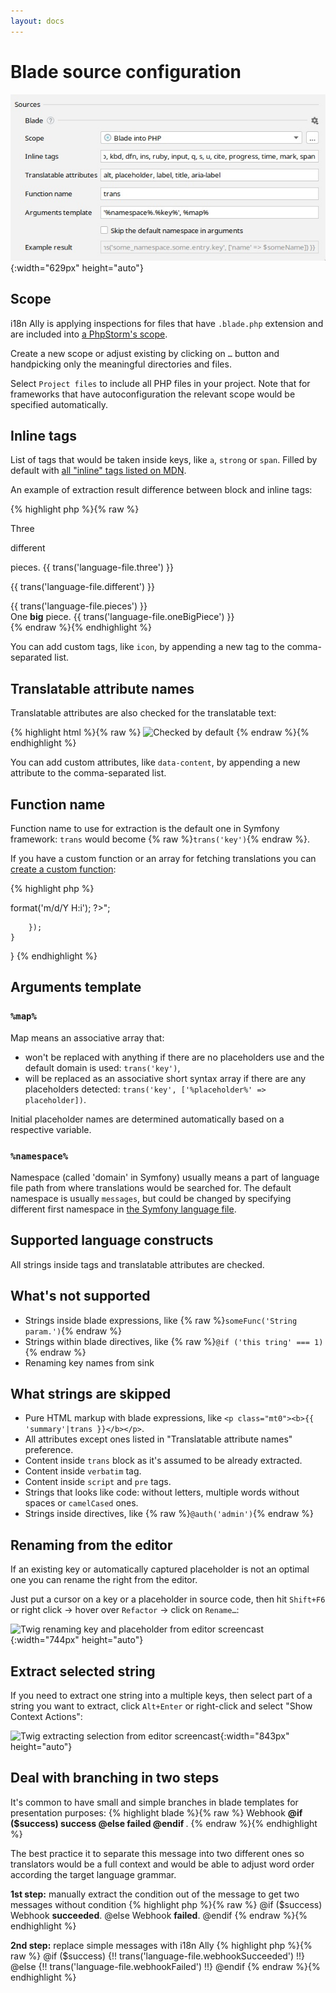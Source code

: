 ```yaml
---
layout: docs
---
```


# Blade source configuration

![Blade Source Code Preferences screenshot](assets/blade-preferences.png){:width="629px" height="auto"}

## Scope

i18n Ally is applying inspections for files that have `.blade.php` extension and are included into
[a PhpStorm's scope](https://www.jetbrains.com/help/phpstorm/settings-scopes.html#d55e18f7).

Create a new scope or adjust existing by clicking on `…` button and handpicking only the meaningful directories and files.

Select `Project files` to include all PHP files in your project. Note that for frameworks that have autoconfiguration
the relevant scope would be specified automatically.

## Inline tags

List of tags that would be taken inside keys, like `a`, `strong` or `span`. Filled by default with
[all "inline" tags listed on MDN](https://developer.mozilla.org/en-US/docs/Web/HTML/Inline_elements#elements).

An example of extraction result difference between block and inline tags:

{% highlight php %}{% raw %}
<div>
    Three <p>different</p> pieces.
    {{ trans('language-file.three') }} <p>{{ trans('language-file.different') }}</p> {{ trans('language-file.pieces') }}
</div>
<div>
    One <b>big</b> piece.
    {{ trans('language-file.oneBigPiece') }}
</div>
{% endraw %}{% endhighlight %}

You can add custom tags, like `icon`, by appending a new tag to the comma-separated list.

## Translatable attribute names

Translatable attributes are also checked for the translatable text:

{% highlight html %}{% raw %}
<img src="…"
     alt="Checked by default"
     title="Checked by default"
     data-content="Requires configuration" />
{% endraw %}{% endhighlight %}

You can add custom attributes, like `data-content`, by appending a new attribute to the comma-separated list.

## Function name

Function name to use for extraction is the default one in Symfony framework: `trans` would become 
{% raw %}`trans('key')`{% endraw %}.

If you have a custom function or an array for fetching translations you can 
[create a custom function](https://laravel.com/docs/5.8/blade#extending-blade):

{% highlight php %}
<?php

namespace App\Providers;

use Illuminate\Support\Facades\Blade;
use Illuminate\Support\ServiceProvider;

class AppServiceProvider extends ServiceProvider
{
    /**
     * Register bindings in the container.
     *
     * @return void
     */
    public function register()
    {
        //
    }

    /**
     * Bootstrap any application services.
     *
     * @return void
     */
    public function boot()
    {
        Blade::directive('datetime', function ($expression) {
            return "<?php echo ($expression)->format('m/d/Y H:i'); ?>";
        });
    }
}
{% endhighlight %}


## Arguments template

### `%map%`

Map means an associative array that:

* won't be replaced with anything if there are no placeholders use and the default domain is used: `trans('key')`,
* will be replaced as an associative short syntax array if there are any placeholders detected: 
`trans('key', ['%placeholder%' => placeholder])`.

Initial placeholder names are determined automatically based on a respective variable.

### `%namespace%`

Namespace (called 'domain' in Symfony) usually means a part of language file path from where translations would be searched for. The default 
namespace is usually `messages`, but could be changed by specifying different first namespace in 
[the Symfony language file](/configure-language-files/symfony).

## Supported language constructs

All strings inside tags and translatable attributes are checked.

## What's not supported

* Strings inside blade expressions, like {% raw %}`someFunc('String param.')`{% endraw %}
* Strings within blade directives, like {% raw %}`@if ('this tring' === 1)`{% endraw %}
* Renaming key names from sink

## What strings are skipped

* Pure HTML markup with blade expressions, like `<p class="mt0"><b>{{ 'summary'|trans }}</b></p>`.
* All attributes except ones listed in "Translatable attribute names" preference.
* Content inside `trans` block as it's assumed to be already extracted.
* Content inside `verbatim` tag.
* Content inside `script` and `pre` tags.
* Strings that looks like code: without letters, multiple words without spaces or `camelCased` ones.
* Strings inside directives, like {% raw %}`@auth('admin')`{% endraw %}

## Renaming from the editor

If an existing key or automatically captured placeholder is not an optimal one you can rename the right from the editor.

Just put a cursor on a key or a placeholder in source code, then hit `Shift+F6`<br>or right click → hover over `Refactor` → click on `Rename…`:

![Twig renaming key and placeholder from editor screencast](assets/twig-renaming.gif){:width="744px" height="auto"}

## Extract selected string

If you need to extract one string into a multiple keys, then select part of a string you want to extract, click `Alt+Enter` or right-click and select "Show Context Actions":

![Twig extracting selection from editor screencast](assets/twig-extract-selection.gif){:width="843px" height="auto"}

## Deal with branching in two steps

It's common to have small and simple branches in blade templates for presentation purposes:
{% highlight blade %}{% raw %}
Webhook <strong> @if ($success) success @else failed @endif </strong>.
{% endraw %}{% endhighlight %}

The best practice it to separate this message into two different ones so translators would be a full context and would 
be able to adjust word order according the target language grammar.

**1st step:** manually extract the condition out of the message to get two messages without condition
{% highlight php %}{% raw %}
@if ($success)
Webhook <strong>succeeded</strong>.
@else
Webhook <strong>failed</strong>.
@endif
{% endraw %}{% endhighlight %}


**2nd step:** replace simple messages with i18n Ally
{% highlight php %}{% raw %}
@if ($success)
{!! trans('language-file.webhookSucceeded') !!}
@else
{!! trans('language-file.webhookFailed') !!}
@endif
{% endraw %}{% endhighlight %}
